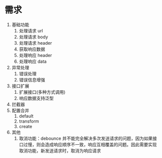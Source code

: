 # 需求

1. 基础功能
   1. 处理请求 url
   2. 处理请求 body
   3. 处理请求 header
   4. 获取响应数据
   5. 处理响应 header
   6. 处理响应 data
2. 异常处理
   1. 错误处理
   2. 错误信息增强
3. 接口扩展
   1. 扩展接口(多种方式调用)
   2. 响应数据支持泛型
4. 拦截器
5. 配置合并
   1. default
   2. transform
   3. create
6. 其他
   1. 取消功能：debounce 并不能完全解决多次发送请求的问题，因为如果接口过慢，则会造成响应顺序不一致，响应互相覆盖的问题。因此需要实现取消功能，新发送请求时，取消为响应请求
